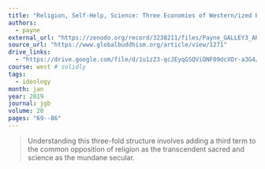 ```yaml
---
title: "Religion, Self-Help, Science: Three Economies of Western/ized Buddhism"
authors:
  - payne
external_url: "https://zenodo.org/record/3238211/files/Payne_GALLEY3_ARCHIVE.pdf"
source_url: "https://www.globalbuddhism.org/article/view/1271"
drive_links:
  - "https://drive.google.com/file/d/1u1zZ3-qcJEyqGSQViQNF09dcXOr-a3G4/view?usp=drivesdk"
course: west # solidly
tags:
  - ideology
month: jan
year: 2019
journal: jgb
volume: 20
pages: "69--86"
---
```


> Understanding this three-fold structure involves adding a third term to the common opposition of religion as the transcendent sacred and science as the mundane secular.

